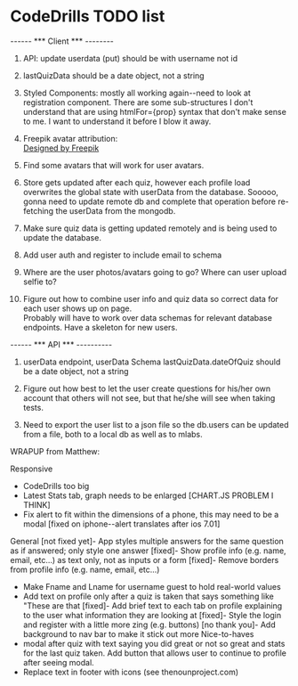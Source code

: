 # CodeDrills TODO list


------  ***  Client *** --------

1. API: update userdata (put) should be with username not id

1. lastQuizData should be a date object, not a string

5. Styled Components: mostly all working again--need to look at registration component.  There are some sub-structures I don't understand that are using htmlFor={prop} syntax that don't make sense to me.  I want to understand it before I blow it away.

1. Freepik avatar attribution:  
<a href='https://www.freepik.com/free-vector/decorative-social-media-business-blog-users-profile-avatar-trendy-hairstyle-design-icons-collection-isolated-flat-vector-illustration_1158625.htm'>Designed by Freepik</a>

1. Find some avatars that will work for user avatars.

1. Store gets updated after each quiz, however each profile load overwrites the global state with userData from the database.  Sooooo, gonna need to update remote db and complete that operation before re-fetching the userData from the mongodb.

1. Make sure quiz data is getting updated remotely and is being used to update the database.

2. Add user auth and register to include email to schema

3. Where are the user photos/avatars going to go?  Where can user upload selfie to?

4. Figure out how to combine user info and quiz data so correct data for each user shows up on page.  
Probably will have to work over data schemas for relevant database endpoints.  Have a skeleton for new users.

------ *** API *** ----------

1. userData endpoint, userData Schema  lastQuizData.dateOfQuiz should be a date object, not a string

5. Figure out how best to let the user create questions for his/her own account that others will not see,
but that he/she will see when taking tests.

1. Need to export the user list to a json file so the db.users can be updated from a file, both to a local db as well as to mlabs.





WRAPUP from Matthew:

Responsive
- CodeDrills too big
- Latest Stats tab, graph needs to be enlarged [CHART.JS PROBLEM I THINK] 
- Fix alert to fit within the dimensions of a phone, this may need to be a modal
[fixed on iphone--alert translates after ios 7.01]

General 
[not fixed yet]- App styles multiple answers for the same question as if answered; only style one answer 
[fixed]- Show profile info (e.g. name, email, etc...) as text only, not as inputs or a form 
[fixed]- Remove borders from profile info (e.g. name, email, etc...) 
- Make Fname and Lname for username guest to hold real-world values
- Add text on profile only after a quiz is taken that says something like "These are that
[fixed]- Add brief text to each tab on profile explaining to the user what information they are looking at
[fixed]- Style the login and register with a little more zing (e.g. buttons)
[no thank you]- Add background to nav bar to make it stick out more
Nice-to-haves
- modal after quiz with text saying you did great or not so great and stats for the last quiz taken. Add button that allows user to continue to profile after seeing modal.
- Replace text in footer with icons (see thenounproject.com) 
